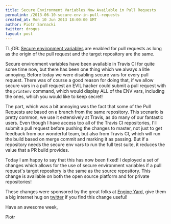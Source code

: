 ```yaml
---
title: Secure Environment Variables Now Available in Pull Requests
permalink: /2013-06-10-secure-env-in-pull-requests
created_at: Mon 10 Jun 2013 18:00:00 GMT
author: Piotr Sarnacki
twitter: drogus
layout: post
---
```


TL;DR: [Secure environment variables](http://docs.travis-ci.com/user/build-configuration/#Secure-environment-variables)
are enabled for pull requests as long as the origin of the pull request and the target repository are the same.

Secure environment variables have been available in Travis CI for quite some time now,
but there has been one thing which we always a litle annoying. Before today we were
disabling secure vars for every pull request. There was of course a good reason
for doing that, if we allow secure vars in a pull request an EVIL hacker
could submit a pull request with the `printenv` command, which would display
ALL of the ENV vars, including the ones, which you would like to keep secret!

The part, which was a bit annoying was the fact that some of the Pull
Requests are based on a branch from the same repository. This scenario is
pretty common, we use it extensively at Travis, as do many of our fantastic users. 
Even though I have access too all of the Travis CI repositories, I'll submit a pull request 
before pushing the changes to master, not just to get feedback from
our wonderful team, but also from Travis CI, which will run the build based on
merge commit and marking it as passing. But if a repository needs the secure env vars 
to run the full test suite, it reduces the value that a PR build provides.

Today I am happy to say that this has now been fixed! I deployed a set of changes which allows 
for the use of secure environment variables if a pull request's target repository
is the same as the source repository. This change is available on both the open source platform and for private repositories!

These changes were sponsored by the great folks at [Engine Yard](https://www.engineyard.com),
give them a big internet hug on [twitter](https://twitter.com/engineyard) if
you find this change useful!

Have an awesome week,

Piotr
